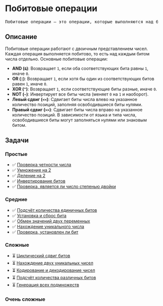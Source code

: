 # Побитовые операции
<pre>
Побитовые операции — это операции, которые выполняются над битами чисел. Они используются для манипуляции данными на самом низком уровне (битовом уровне) и часто применяются в задачах, связанных с оптимизацией, криптографией, обработкой изображений, сетевыми протоколами и другими областями.
</pre>

## Описание

Побитовые операции работают с двоичным представлением чисел. Каждая операция выполняется побитово, то есть над каждым битом числа отдельно. Основные побитовые операции:

- **AND (`&`)**: Возвращает `1`, если оба соответствующих бита равны `1`, иначе `0`.
- **OR (`|`)**: Возвращает `1`, если хотя бы один из соответствующих битов равен `1`, иначе `0`.
- **XOR (`^`)**: Возвращает `1`, если соответствующие биты разные, иначе `0`.
- **NOT (`~`)**: Инвертирует все биты числа (меняет `0` на `1` и наоборот).
- **Левый сдвиг (`<<`)**: Сдвигает биты числа влево на указанное количество позиций, заполняя освободившиеся биты нулями.
- **Правый сдвиг (`>>`)**: Сдвигает биты числа вправо на указанное количество позиций. В зависимости от языка и типа числа, освободившиеся биты могут заполняться нулями или знаковым битом.

## Задачи

### Простые
- ✅ [Проверка четности числа](./CheckParityOfNum/README.md)
- ✅ [Умножение на 2](./MultiplicationBy2/README.md)
- ✅ [Деление на 2](./DivisionBy2/README.md)
- ✅ [Инвертирование битов](./InvertingTheBits/README.md)
- ✅ [Проверка, является ли число степенью двойки](./ThePowerOfTwo/README.md)

### Средние
- ✅ [Подсчёт количества единичных битов](./SingleBitCount/README.md)
- ✅ [Установка и сброс бита](./SettingAndResettingBit/README.md)
- ✅ [Обмен значений двух переменных](./Swap2Varible/README.md)
- ✅ [Нахождение уникального числа](./FindUniqueNum/README.md)
- ✅ [Проверка, установлен ли бит](./CheckBit/README.md)

### Cложные
- ⏳ [Циклический сдвиг битов](./CyclicBitShift/README.md)
- ⏳ [Нахождение двух уникальных чисел](#)
- ⏳ [Кодирование и декодирование чисел](#)
- ⏳ [Подсчёт количества различных битов](#)
- ⏳ [Генерация всех подмножеств](#)

### Очень сложные